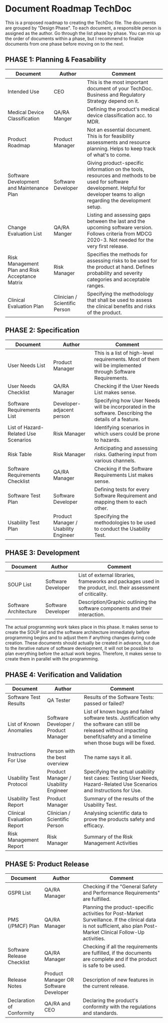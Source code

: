 # Document Roadmap TechDoc

This is a proposed roadmap to creating the TechDoc file. The documents are grouped by "Design Phase". To each
document, a responsible person is assigned as the author. Go through the list phase by phase. You can mix up
the order of documents within a phase, but I recommend to finalize documents from one phase before moving on
to the next.

## PHASE 1: Planning & Feasability

| Document                                        | Author                        | Comment                                                                                                                                                                            |
|-------------------------------------------------|-------------------------------|------------------------------------------------------------------------------------------------------------------------------------------------------------------------------------|
| Intended Use                                    | CEO                           | This is the most important document of your TechDoc. Business and Regulatory Strategy depend on it.                                                                                |
| Medical Device Classification                   | QA/RA Manger                  | Defining the product's medical device classification acc. to MDR.                                                                                                                  |
| Product Roadmap                                 | Product Manager               | Not an essential document. This is for feasibility assessments and resource planning. Helps to keep track of what's to come.                                                       |
| Software Development and Maintenance Plan       | Software Developer            | Giving product-specific information on the tools, resources and methods to be used for software development. Helpful for developer teams to align regarding the development setup. |
| Change Evaluation List                          | QA/RA Manger                  | Listing and assessing gaps between the last and the upcoming software version. Follows criteria from MDCG 2020-3. Not needed for the very first release.                           |
| Risk Management Plan and Risk Acceptance Matrix | Risk Manager                  | Specifies the methods for assessing risks to be used for the product at hand. Defines probability and severity categories and acceptable ranges.                                   |
| Clinical Evaluation Plan                        | Clinician / Scientific Person | Specifying the methodology that shall be used to assess the clinical benefits and risks of the product.                                                                            |

## PHASE 2: Specification

| Document                             | Author                               | Comment                                                                                                    |
|--------------------------------------|--------------------------------------|------------------------------------------------------------------------------------------------------------|
| User Needs List                      | Product Manager                      | This is a list of high-level requirements. Most of them will be implemented through Software Requirements. |
| User Needs Checklist                 | QA/RA Manager                        | Checking if the User Needs List makes sense.                                                               |
| Software Requirements List           | Developer-adjacent person            | Specifying how User Needs will be incorporated in the software. Describing the details of a feature.       |
| List of Hazard-Related Use Scenarios | Risk Manager                         | Identifying scenarios in which users could be prone to hazards.                                            |
| Risk Table                           | Risk Manager                         | Anticipating and assessing risks. Gathering input from various channels.                                   |
| Software Requirements Checklist      | QA/RA Manager                        | Checking if the Software Requirements List makes sense.                                                    |
| Software Test Plan                   | Software Developer                   | Defining tests for every Software Requirement and mapping them to each other.                              |
| Usability Test Plan                  | Product Manager / Usability Engineer | Specifying the methodologies to be used to conduct the Usability Test.                                     |

## PHASE 3: Development

| Document              | Author             | Comment                                                                                                         |
|-----------------------|--------------------|-----------------------------------------------------------------------------------------------------------------|
| SOUP List             | Software Developer | List of external libraries, frameworks and packages used in the product, incl. their assessment of criticality. |
| Software Architecture | Software Developer | Description/Graphic outlining the software components and their interaction.                                    |

The actual programming work takes place in this phase. It makes sense to create the SOUP list and the software
architecture immediately before programming begins and to adjust them if anything changes during code
creation. These documents should actually be created in advance, but due to the iterative nature of software
development, it will not be possible to plan everything before the actual work begins. Therefore, it makes
sense to create them in parallel with the programming.

## PHASE 4: Verification and Validation

| Document                   | Author                               | Comment                                                                                                                                                                           |
|----------------------------|--------------------------------------|-----------------------------------------------------------------------------------------------------------------------------------------------------------------------------------|
| Software Test Results      | QA Tester                            | Results of the Software Tests: passed or failed?                                                                                                                                  |
| List of Known Anomalies    | Software Developer / Product Manager | List of known bugs and failed software tests. Justification why the software can still be released without impacting benefit/safety and a timeline when those bugs will be fixed. |
| Instructions For Use       | Person with the best overview        | The name says it all.                                                                                                                                                             |
| Usability Test Protocol    | Product Manager / Usability Engineer | Specifying the actual usability test cases: Testing User Needs, Hazard-Related Use Scenarios and Instructions for Use.                                                            |
| Usability Test Report      | Product Manager                      | Summary of the results of the Usability Test.                                                                                                                                     |
| Clinical Evaluation Report | Clinician / Scientific Person        | Analysing scientific data to prove the products safety and efficacy.                                                                                                              |
| Risk Management Report     | Risk Manager                         | Summary of the Risk Management Activities                                                                                                                                         |

## PHASE 5: Product Release

| Document                   | Author                                | Comment                                                                                                                                                             |
|----------------------------|---------------------------------------|---------------------------------------------------------------------------------------------------------------------------------------------------------------------|
| GSPR List                  | QA/RA Manager                         | Checking if the "General Safety and Performance Requirements" are fulfilled.                                                                                        |
| PMS (/PMCF) Plan           | QA/RA Manager                         | Planning the product-specific activities for Post-Market Surveillance. If the clinical data is not sufficient, also plan Post-Market Clinical Follow-Up activities. |
| Software Release Checklist | QA/RA Manager                         | Checking if all the requirements are fulfilled, if the documents are complete and if the product is safe to be used.                                                |
| Release Notes              | Product Manager OR Software Developer | Description of new features in the current release.                                                                                                                 |
| Declaration of Conformity  | QA/RA and CEO                         | Declaring the product's conformity with the regulations and standards.                                                                                              |
